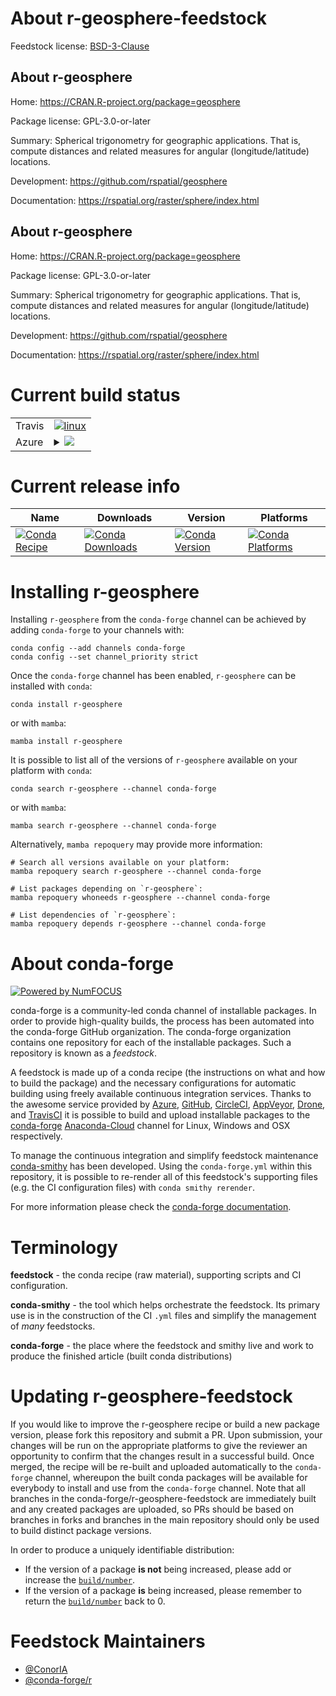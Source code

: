 About r-geosphere-feedstock
===========================

Feedstock license: [BSD-3-Clause](https://github.com/conda-forge/r-geosphere-feedstock/blob/main/LICENSE.txt)


About r-geosphere
-----------------

Home: https://CRAN.R-project.org/package=geosphere

Package license: GPL-3.0-or-later

Summary: Spherical trigonometry for geographic applications. That is, compute distances and related measures for angular (longitude/latitude) locations. 

Development: https://github.com/rspatial/geosphere

Documentation: https://rspatial.org/raster/sphere/index.html

About r-geosphere
-----------------

Home: https://CRAN.R-project.org/package=geosphere

Package license: GPL-3.0-or-later

Summary: Spherical trigonometry for geographic applications. That is, compute distances and related measures for angular (longitude/latitude) locations. 

Development: https://github.com/rspatial/geosphere

Documentation: https://rspatial.org/raster/sphere/index.html

Current build status
====================


<table><tr>
    <td>Travis</td>
    <td>
      <a href="https://app.travis-ci.com/conda-forge/r-geosphere-feedstock">
        <img alt="linux" src="https://img.shields.io/travis/com/conda-forge/r-geosphere-feedstock/main.svg?label=Linux">
      </a>
    </td>
  </tr>
    
  <tr>
    <td>Azure</td>
    <td>
      <details>
        <summary>
          <a href="https://dev.azure.com/conda-forge/feedstock-builds/_build/latest?definitionId=1176&branchName=main">
            <img src="https://dev.azure.com/conda-forge/feedstock-builds/_apis/build/status/r-geosphere-feedstock?branchName=main">
          </a>
        </summary>
        <table>
          <thead><tr><th>Variant</th><th>Status</th></tr></thead>
          <tbody><tr>
              <td>linux_64_r_base4.2</td>
              <td>
                <a href="https://dev.azure.com/conda-forge/feedstock-builds/_build/latest?definitionId=1176&branchName=main">
                  <img src="https://dev.azure.com/conda-forge/feedstock-builds/_apis/build/status/r-geosphere-feedstock?branchName=main&jobName=linux&configuration=linux%20linux_64_r_base4.2" alt="variant">
                </a>
              </td>
            </tr><tr>
              <td>linux_64_r_base4.3</td>
              <td>
                <a href="https://dev.azure.com/conda-forge/feedstock-builds/_build/latest?definitionId=1176&branchName=main">
                  <img src="https://dev.azure.com/conda-forge/feedstock-builds/_apis/build/status/r-geosphere-feedstock?branchName=main&jobName=linux&configuration=linux%20linux_64_r_base4.3" alt="variant">
                </a>
              </td>
            </tr><tr>
              <td>linux_aarch64_r_base4.2</td>
              <td>
                <a href="https://dev.azure.com/conda-forge/feedstock-builds/_build/latest?definitionId=1176&branchName=main">
                  <img src="https://dev.azure.com/conda-forge/feedstock-builds/_apis/build/status/r-geosphere-feedstock?branchName=main&jobName=linux&configuration=linux%20linux_aarch64_r_base4.2" alt="variant">
                </a>
              </td>
            </tr><tr>
              <td>linux_aarch64_r_base4.3</td>
              <td>
                <a href="https://dev.azure.com/conda-forge/feedstock-builds/_build/latest?definitionId=1176&branchName=main">
                  <img src="https://dev.azure.com/conda-forge/feedstock-builds/_apis/build/status/r-geosphere-feedstock?branchName=main&jobName=linux&configuration=linux%20linux_aarch64_r_base4.3" alt="variant">
                </a>
              </td>
            </tr><tr>
              <td>linux_ppc64le_r_base4.2</td>
              <td>
                <a href="https://dev.azure.com/conda-forge/feedstock-builds/_build/latest?definitionId=1176&branchName=main">
                  <img src="https://dev.azure.com/conda-forge/feedstock-builds/_apis/build/status/r-geosphere-feedstock?branchName=main&jobName=linux&configuration=linux%20linux_ppc64le_r_base4.2" alt="variant">
                </a>
              </td>
            </tr><tr>
              <td>linux_ppc64le_r_base4.3</td>
              <td>
                <a href="https://dev.azure.com/conda-forge/feedstock-builds/_build/latest?definitionId=1176&branchName=main">
                  <img src="https://dev.azure.com/conda-forge/feedstock-builds/_apis/build/status/r-geosphere-feedstock?branchName=main&jobName=linux&configuration=linux%20linux_ppc64le_r_base4.3" alt="variant">
                </a>
              </td>
            </tr><tr>
              <td>osx_64_r_base4.2</td>
              <td>
                <a href="https://dev.azure.com/conda-forge/feedstock-builds/_build/latest?definitionId=1176&branchName=main">
                  <img src="https://dev.azure.com/conda-forge/feedstock-builds/_apis/build/status/r-geosphere-feedstock?branchName=main&jobName=osx&configuration=osx%20osx_64_r_base4.2" alt="variant">
                </a>
              </td>
            </tr><tr>
              <td>osx_64_r_base4.3</td>
              <td>
                <a href="https://dev.azure.com/conda-forge/feedstock-builds/_build/latest?definitionId=1176&branchName=main">
                  <img src="https://dev.azure.com/conda-forge/feedstock-builds/_apis/build/status/r-geosphere-feedstock?branchName=main&jobName=osx&configuration=osx%20osx_64_r_base4.3" alt="variant">
                </a>
              </td>
            </tr><tr>
              <td>osx_arm64_r_base4.2</td>
              <td>
                <a href="https://dev.azure.com/conda-forge/feedstock-builds/_build/latest?definitionId=1176&branchName=main">
                  <img src="https://dev.azure.com/conda-forge/feedstock-builds/_apis/build/status/r-geosphere-feedstock?branchName=main&jobName=osx&configuration=osx%20osx_arm64_r_base4.2" alt="variant">
                </a>
              </td>
            </tr><tr>
              <td>osx_arm64_r_base4.3</td>
              <td>
                <a href="https://dev.azure.com/conda-forge/feedstock-builds/_build/latest?definitionId=1176&branchName=main">
                  <img src="https://dev.azure.com/conda-forge/feedstock-builds/_apis/build/status/r-geosphere-feedstock?branchName=main&jobName=osx&configuration=osx%20osx_arm64_r_base4.3" alt="variant">
                </a>
              </td>
            </tr><tr>
              <td>win_64</td>
              <td>
                <a href="https://dev.azure.com/conda-forge/feedstock-builds/_build/latest?definitionId=1176&branchName=main">
                  <img src="https://dev.azure.com/conda-forge/feedstock-builds/_apis/build/status/r-geosphere-feedstock?branchName=main&jobName=win&configuration=win%20win_64_" alt="variant">
                </a>
              </td>
            </tr>
          </tbody>
        </table>
      </details>
    </td>
  </tr>
</table>

Current release info
====================

| Name | Downloads | Version | Platforms |
| --- | --- | --- | --- |
| [![Conda Recipe](https://img.shields.io/badge/recipe-r--geosphere-green.svg)](https://anaconda.org/conda-forge/r-geosphere) | [![Conda Downloads](https://img.shields.io/conda/dn/conda-forge/r-geosphere.svg)](https://anaconda.org/conda-forge/r-geosphere) | [![Conda Version](https://img.shields.io/conda/vn/conda-forge/r-geosphere.svg)](https://anaconda.org/conda-forge/r-geosphere) | [![Conda Platforms](https://img.shields.io/conda/pn/conda-forge/r-geosphere.svg)](https://anaconda.org/conda-forge/r-geosphere) |

Installing r-geosphere
======================

Installing `r-geosphere` from the `conda-forge` channel can be achieved by adding `conda-forge` to your channels with:

```
conda config --add channels conda-forge
conda config --set channel_priority strict
```

Once the `conda-forge` channel has been enabled, `r-geosphere` can be installed with `conda`:

```
conda install r-geosphere
```

or with `mamba`:

```
mamba install r-geosphere
```

It is possible to list all of the versions of `r-geosphere` available on your platform with `conda`:

```
conda search r-geosphere --channel conda-forge
```

or with `mamba`:

```
mamba search r-geosphere --channel conda-forge
```

Alternatively, `mamba repoquery` may provide more information:

```
# Search all versions available on your platform:
mamba repoquery search r-geosphere --channel conda-forge

# List packages depending on `r-geosphere`:
mamba repoquery whoneeds r-geosphere --channel conda-forge

# List dependencies of `r-geosphere`:
mamba repoquery depends r-geosphere --channel conda-forge
```


About conda-forge
=================

[![Powered by
NumFOCUS](https://img.shields.io/badge/powered%20by-NumFOCUS-orange.svg?style=flat&colorA=E1523D&colorB=007D8A)](https://numfocus.org)

conda-forge is a community-led conda channel of installable packages.
In order to provide high-quality builds, the process has been automated into the
conda-forge GitHub organization. The conda-forge organization contains one repository
for each of the installable packages. Such a repository is known as a *feedstock*.

A feedstock is made up of a conda recipe (the instructions on what and how to build
the package) and the necessary configurations for automatic building using freely
available continuous integration services. Thanks to the awesome service provided by
[Azure](https://azure.microsoft.com/en-us/services/devops/), [GitHub](https://github.com/),
[CircleCI](https://circleci.com/), [AppVeyor](https://www.appveyor.com/),
[Drone](https://cloud.drone.io/welcome), and [TravisCI](https://travis-ci.com/)
it is possible to build and upload installable packages to the
[conda-forge](https://anaconda.org/conda-forge) [Anaconda-Cloud](https://anaconda.org/)
channel for Linux, Windows and OSX respectively.

To manage the continuous integration and simplify feedstock maintenance
[conda-smithy](https://github.com/conda-forge/conda-smithy) has been developed.
Using the ``conda-forge.yml`` within this repository, it is possible to re-render all of
this feedstock's supporting files (e.g. the CI configuration files) with ``conda smithy rerender``.

For more information please check the [conda-forge documentation](https://conda-forge.org/docs/).

Terminology
===========

**feedstock** - the conda recipe (raw material), supporting scripts and CI configuration.

**conda-smithy** - the tool which helps orchestrate the feedstock.
                   Its primary use is in the construction of the CI ``.yml`` files
                   and simplify the management of *many* feedstocks.

**conda-forge** - the place where the feedstock and smithy live and work to
                  produce the finished article (built conda distributions)


Updating r-geosphere-feedstock
==============================

If you would like to improve the r-geosphere recipe or build a new
package version, please fork this repository and submit a PR. Upon submission,
your changes will be run on the appropriate platforms to give the reviewer an
opportunity to confirm that the changes result in a successful build. Once
merged, the recipe will be re-built and uploaded automatically to the
`conda-forge` channel, whereupon the built conda packages will be available for
everybody to install and use from the `conda-forge` channel.
Note that all branches in the conda-forge/r-geosphere-feedstock are
immediately built and any created packages are uploaded, so PRs should be based
on branches in forks and branches in the main repository should only be used to
build distinct package versions.

In order to produce a uniquely identifiable distribution:
 * If the version of a package **is not** being increased, please add or increase
   the [``build/number``](https://docs.conda.io/projects/conda-build/en/latest/resources/define-metadata.html#build-number-and-string).
 * If the version of a package **is** being increased, please remember to return
   the [``build/number``](https://docs.conda.io/projects/conda-build/en/latest/resources/define-metadata.html#build-number-and-string)
   back to 0.

Feedstock Maintainers
=====================

* [@ConorIA](https://github.com/ConorIA/)
* [@conda-forge/r](https://github.com/conda-forge/r/)

